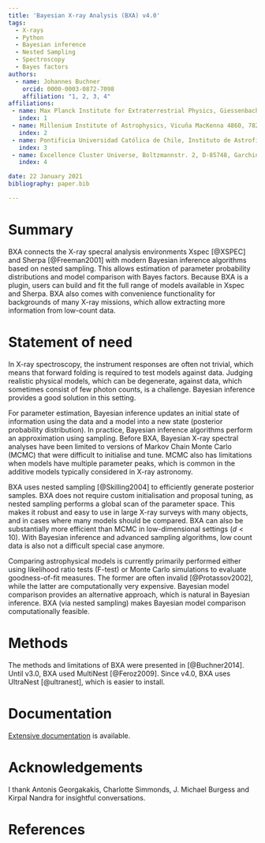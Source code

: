 ```yaml
---
title: 'Bayesian X-ray Analysis (BXA) v4.0'
tags:
  - X-rays
  - Python
  - Bayesian inference
  - Nested Sampling
  - Spectroscopy
  - Bayes factors
authors:
  - name: Johannes Buchner
    orcid: 0000-0003-0872-7098
    affiliation: "1, 2, 3, 4"
affiliations:
 - name: Max Planck Institute for Extraterrestrial Physics, Giessenbachstrasse, 85741 Garching, Germany. 
   index: 1
 - name: Millenium Institute of Astrophysics, Vicuña MacKenna 4860, 7820436 Macul, Santiago, Chile . . . 
   index: 2
 - name: Pontificia Universidad Católica de Chile, Instituto de Astrofísica, Casilla 306, Santiago 22, Chile. 
   index: 3
 - name: Excellence Cluster Universe, Boltzmannstr. 2, D-85748, Garching, Germany  
   index: 4

date: 22 January 2021
bibliography: paper.bib

---
```


# Summary

BXA connects the X-ray specral analysis environments Xspec 
[@XSPEC] and Sherpa [@Freeman2001]
with modern Bayesian inference algorithms based on nested sampling.
This allows estimation of parameter probability distributions and
model comparison with Bayes factors. Because BXA is a plugin,
users can build and fit the full range of models 
available in Xspec and Sherpa. 
BXA also comes with convenience functionality for backgrounds 
of many X-ray missions, which allow extracting more information from low-count data.

# Statement of need

In X-ray spectroscopy, the instrument responses are often not trivial,
which means that forward folding is required to test models against data.
Judging realistic physical models, which can be degenerate, 
against data, which sometimes consist of few photon counts, is a challenge.
Bayesian inference provides a good solution in this setting.

For parameter estimation, Bayesian inference updates an initial state of information 
using the data and a model into a new state (posterior probability distribution).
In practice, Bayesian inference algorithms perform an approximation using sampling.
Before BXA, Bayesian X-ray spectral analyses have been limited to 
versions of Markov Chain Monte Carlo (MCMC)
that were difficult to initialise and tune.
MCMC also has limitations when models have multiple parameter peaks, which is
common in the additive models typically considered in X-ray astronomy.

BXA uses nested sampling [@Skilling2004] to efficiently generate posterior samples.
BXA does not require custom initialisation and proposal tuning,
as nested sampling performs a global scan of the parameter space.
This makes it robust and easy to use in large X-ray surveys with many objects,
and in cases where many models should be compared.
BXA can also be substantially more efficient than MCMC
in low-dimensional settings ($d<10$).
With Bayesian inference and advanced sampling algorithms,
low count data is also not a difficult special case anymore.

Comparing astrophysical models is currently primarily performed either
using likelihood ratio tests (F-test) or Monte Carlo simulations to evaluate
goodness-of-fit measures. The former are often invalid [@Protassov2002], 
while the latter are computationally very expensive. 
Bayesian model comparison provides an 
alternative approach, which is natural in Bayesian inference.
BXA (via nested sampling) makes Bayesian model comparison computationally
feasible.

# Methods

The methods and limitations of BXA were presented in [@Buchner2014].
Until v3.0, BXA used MultiNest [@Feroz2009]. Since v4.0,
BXA uses UltraNest [@ultranest], which is easier to install.

# Documentation

[Extensive documentation](https://johannesbuchner.github.io/BXA/) is available.



# Acknowledgements

I thank Antonis Georgakakis, Charlotte Simmonds, J. Michael Burgess and Kirpal Nandra
for insightful conversations.

# References
